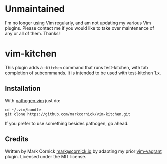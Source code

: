 # Unmaintained

I'm no longer using Vim regularly, and am not updating my various Vim
plugins. Please contact me if you would like to take over maintenance
of any or all of them. Thanks!

# vim-kitchen

This plugin adds a `:Kitchen` command that runs test-kitchen, with tab
completion of subcommands. It is intended to be used with test-kitchen
1.x.

## Installation

With [pathogen.vim](https://github.com/tpope/vim-pathogen) just do:

    cd ~/.vim/bundle
    git clone https://github.com/markcornick/vim-kitchen.git

If you prefer to use something besides pathogen, go ahead.

## Credits

Written by Mark Cornick <mark@cornick.io> by adapting my prior
[vim-vagrant](https://github.com/markcornick/vim-vagrant) plugin. Licensed
under the MIT license.
